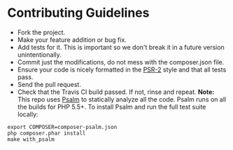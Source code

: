 # Contributing Guidelines

* Fork the project.
* Make your feature addition or bug fix.
* Add tests for it. This is important so we don't break it in a future version unintentionally.
* Commit just the modifications, do not mess with the composer.json file.
* Ensure your code is nicely formatted in the [PSR-2](https://github.com/php-fig/fig-standards/blob/master/accepted/PSR-2-coding-style-guide.md)
style and that all tests pass.
* Send the pull request.
* Check that the Travis CI build passed. If not, rinse and repeat. **Note:** This repo uses [Psalm](https://github.com/vimeo/psalm) to statically analyze all the code. Psalm runs on all the builds for PHP 5.5+. To install Psalm and run the full test suite locally:

 ```
 export COMPOSER=composer-psalm.json
 php composer.phar install
 make with_psalm
 ```